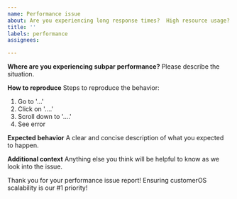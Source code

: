 ```yaml
---
name: Performance issue
about: Are you experiencing long response times?  High resource usage?  Let us help.
title: ''
labels: performance
assignees: 

---
```


**Where are you experiencing subpar performance?**
Please describe the situation.

**How to reproduce**
Steps to reproduce the behavior:
1. Go to '...'
2. Click on '....'
3. Scroll down to '....'
4. See error

**Expected behavior**
A clear and concise description of what you expected to happen.

**Additional context**
Anything else you think will be helpful to know as we look into the issue.

Thank you for your performance issue report!  Ensuring customerOS scalability is our #1 priority!
